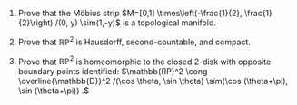1. Prove that the Möbius strip
$M=[0,1] \times\left(-\frac{1}{2}, \frac{1}{2}\right) /(0, y) \sim(1,-y)$
is a topological manifold.

2. Prove that $\mathbb{RP}^2$ is Hausdorff, second-countable, and compact.

3. Prove that $\mathbb{RP}^2$ is homeomorphic to the closed 2-disk with opposite boundary points identified:
$\mathbb{RP}^2 \cong \overline{\mathbb{D}}^2 /(\cos \theta, \sin \theta) \sim(\cos (\theta+\pi), \sin (\theta+\pi)) .$
